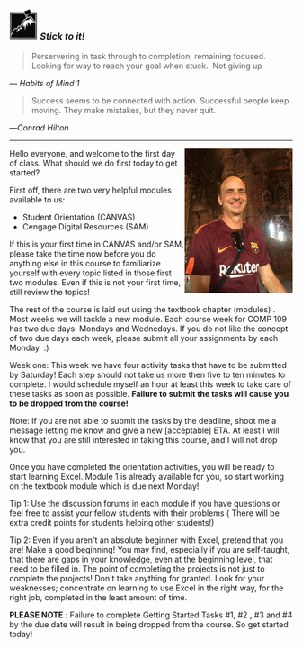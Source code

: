 ### <img src="../images/habits/persisting.jpg" width="10%" height="10%" />  _Stick to it!_

> Perservering in task through to completion; remaining focused. Looking for way to reach your goal when stuck.  Not giving up

— _Habits of Mind 1_

> Success seems to be connected with action. Successful people keep moving. They make mistakes, but they never quit.

—_Conrad Hilton_

<hr />
<img style="display: block; float: right;" src="../images/intro/phil.jpg"  width="192" height="256" />

Hello everyone, and welcome to the first day of class. What should we do first today to get started?

First off, there are two very helpful modules available to us:  
- Student Orientation (CANVAS)  
- Cengage Digital Resources (SAM)

If this is your first time in CANVAS and/or SAM, please take the time now before you do anything else in this course to familiarize yourself with every topic listed in those first two modules. Even if this is not your first time, still review the topics!

The rest of the course is laid out using the textbook chapter (modules) . Most weeks we will tackle a new module. Each course week for COMP 109 has two due days: Mondays and Wednedays. If you do not like the concept of two due days each week, please submit all your assignments by each Monday  :)

Week one: This week we have four activity tasks that have to be submitted by Saturday! Each step should not take us more then five to ten minutes to complete. I would schedule myself an hour at least this week to take care of these tasks as soon as possible. **Failure to submit the tasks will cause you to be dropped from the course!**

Note: If you are not able to submit the tasks by the deadline, shoot me a message letting me know and give a new [acceptable] ETA. At least I will know that you are still interested in taking this course, and I will not drop you. 

Once you have completed the orientation activities, you will be ready to start learning Excel. Module 1 is already available for you, so start working on the textbook module which is due next Monday! 

Tip 1: Use the discussion forums in each module if you have questions or feel free to assist your fellow students with their problems ( There will be extra credit points for students helping other students!)

Tip 2: Even if you aren't an absolute beginner with Excel, pretend that you are! Make a good beginning! You may find, especially if you are self-taught, that there are gaps in your knowledge, even at the beginning level, that need to be filled in. The point of completing the projects is not just to complete the projects! Don't take anything for granted. Look for your weaknesses; concentrate on learning to use Excel in the right way, for the right job, completed in the least amount of time.

**PLEASE NOTE** : Failure to complete Getting Started Tasks #1, #2 , #3 and #4 by the due date will result in being dropped from the course. So get started today!

